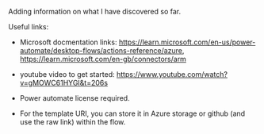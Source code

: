 Adding information on what I have discovered so far.

Useful links:
- Microsoft docmentation links: https://learn.microsoft.com/en-us/power-automate/desktop-flows/actions-reference/azure, https://learn.microsoft.com/en-gb/connectors/arm

- youtube video to get started: https://www.youtube.com/watch?v=gMOWC61HYGI&t=206s

- Power automate license required.

- For the template URI, you can store it in Azure storage or github (and use the raw link) within the flow.
